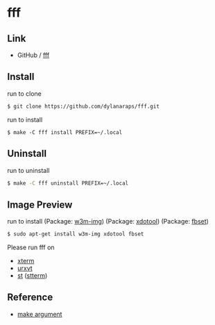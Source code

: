 
# fff

## Link

* GitHub / [fff](https://github.com/dylanaraps/fff)


## Install

run to clone

``` sh
$ git clone https://github.com/dylanaraps/fff.git
```

run to install

```
$ make -C fff install PREFIX=~/.local
```

## Uninstall

run to uninstall

``` sh
$ make -C fff uninstall PREFIX=~/.local
```

## Image Preview

run to install (Package: [w3m-img](https://packages.ubuntu.com/focal/w3m-img)) (Package: [xdotool](https://packages.ubuntu.com/focal/xdotool)) (Package: [fbset](https://packages.ubuntu.com/focal/fbset))

``` sh
$ sudo apt-get install w3m-img xdotool fbset
```

Please run fff on

* [xterm](https://packages.ubuntu.com/focal/xterm)
* [urxvt](https://packages.ubuntu.com/focal/rxvt-unicode)
* [st](https://st.suckless.org/) ([stterm](https://packages.ubuntu.com/focal/stterm))


## Reference

* [make argument](../../concept/make/example/args)
